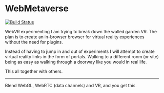 WebMetaverse
============
[![Build Status](https://travis-ci.org/Rahazan/WebMetaverse.svg?branch=master)](https://travis-ci.org/Rahazan/WebMetaverse)

WebVR experimenting
I am trying to break down the walled garden VR. The plan is to create an in-browser browser for virtual reality experiences without the need for plugins.

Instead of having to jump in and out of experiments I will attempt to create virtual reality links in the form of portals.
Walking to a different room (or site) being as easy as walking through a doorway like you would in real life.

This all together with others.

----
Blend WebGL, WebRTC (data channels) and VR, and you get this.
